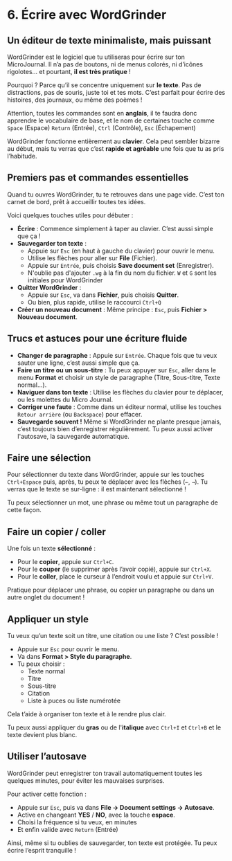 # 6. Écrire avec WordGrinder

## Un éditeur de texte minimaliste, mais puissant

WordGrinder est le logiciel que tu utiliseras pour écrire sur ton MicroJournal. Il n’a pas de boutons, ni de menus colorés, ni d’icônes rigolotes… et pourtant, **il est très pratique** !

Pourquoi ? Parce qu’il se concentre uniquement sur **le texte**. Pas de distractions, pas de souris, juste toi et tes mots. C’est parfait pour écrire des histoires, des journaux, ou même des poèmes !

Attention, toutes les commandes sont en **anglais**, il te faudra donc apprendre le vocabulaire de base, et le nom de certaines touche comme `Space` (Espace) `Return` (Entrée), `Ctrl` (Contrôle), `Esc` (Échapement)

WordGrinder fonctionne entièrement au **clavier**. Cela peut sembler bizarre au début, mais tu verras que c’est **rapide et agréable** une fois que tu as pris l’habitude.

## Premiers pas et commandes essentielles

Quand tu ouvres WordGrinder, tu te retrouves dans une page vide. C’est ton carnet de bord, prêt à accueillir toutes tes idées.

Voici quelques touches utiles pour débuter :

- **Écrire** : Commence simplement à taper au clavier. C’est aussi simple que ça !
- **Sauvegarder ton texte** :
  - Appuie sur `Esc` (en haut à gauche du clavier) pour ouvrir le menu.
  - Utilise les flèches pour aller sur **File** (Fichier).
  - Appuie sur `Entrée`, puis choisis **Save document set** (Enregistrer).
  - N'oublie pas d'ajouter `.wg` à la fin du nom du fichier. `W` et `G` sont les initiales pour WordGrinder
- **Quitter WordGrinder** :
  - Appuie sur `Esc`, va dans **Fichier**, puis choisis **Quitter**.
  - Ou bien, plus rapide, utilise le raccourci `Ctrl+Q` 
- **Créer un nouveau document** : Même principe : `Esc`, puis **Fichier > Nouveau document**.

## Trucs et astuces pour une écriture fluide

- **Changer de paragraphe** : Appuie sur `Entrée`. Chaque fois que tu veux sauter une ligne, c’est aussi simple que ça.
- **Faire un titre ou un sous-titre** : Tu peux appuyer sur `Esc`, aller dans le menu **Format** et choisir un style de paragraphe (Titre, Sous-titre, Texte normal...).
- **Naviguer dans ton texte** : Utilise les flèches du clavier pour te déplacer, ou les molettes du Micro Journal.
- **Corriger une faute** : Comme dans un éditeur normal, utilise les touches `Retour arrière` (ou `Backspace`) pour effacer.
- **Sauvegarde souvent !** Même si WordGrinder ne plante presque jamais, c’est toujours bien d’enregistrer régulièrement. Tu peux aussi activer l'autosave, la sauvegarde automatique. 

## Faire une sélection

Pour sélectionner du texte dans WordGrinder, appuie sur les touches `Ctrl+Espace` puis, après, tu peux te déplacer avec les flèches (`←`, `→`). Tu verras que le texte se sur-ligne : il est maintenant sélectionné !

Tu peux sélectionner un mot, une phrase ou même tout un paragraphe de cette façon.

## Faire un copier / coller

Une fois un texte **sélectionné** :

- Pour le **copier**, appuie sur `Ctrl+C`.
- Pour le **couper** (le supprimer après l’avoir copié), appuie sur `Ctrl+X`.
- Pour le **coller**, place le curseur à l’endroit voulu et appuie sur `Ctrl+V`.

Pratique pour déplacer une phrase, ou copier un paragraphe ou dans un autre onglet du document !

## Appliquer un style

Tu veux qu’un texte soit un titre, une citation ou une liste ? C’est possible !

- Appuie sur `Esc` pour ouvrir le menu.
- Va dans **Format > Style du paragraphe**.
- Tu peux choisir :
  - Texte normal
  - Titre
  - Sous-titre
  - Citation
  - Liste à puces ou liste numérotée

Cela t’aide à organiser ton texte et à le rendre plus clair.

Tu peux aussi appliquer du **gras** ou de l'**italique** avec `Ctrl+I` et `Ctrl+B` et le texte devient plus blanc. 

## Utiliser l’autosave

WordGrinder peut enregistrer ton travail automatiquement toutes les quelques minutes, pour éviter les mauvaises surprises.

Pour activer cette fonction :

- Appuie sur `Esc`, puis va dans **File → Document settings → Autosave**.
- Active en changeant **YES** / **NO**, avec la touche **espace**. 
- Choisi la fréquence si tu veux, en minutes
- Et enfin valide avec `Return` (Entrée)

Ainsi, même si tu oublies de sauvegarder, ton texte est protégée. Tu peux écrire l’esprit tranquille !